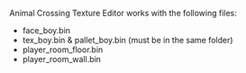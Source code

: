 Animal Crossing Texture Editor works with the following files:

* face_boy.bin
* tex_boy.bin & pallet_boy.bin (must be in the same folder)
* player_room_floor.bin
* player_room_wall.bin